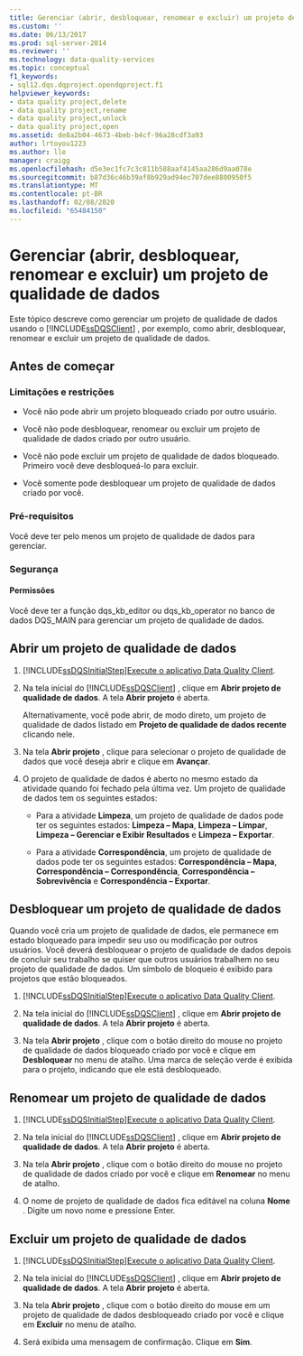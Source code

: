 ```yaml
---
title: Gerenciar (abrir, desbloquear, renomear e excluir) um projeto de qualidade de dados | Microsoft Docs
ms.custom: ''
ms.date: 06/13/2017
ms.prod: sql-server-2014
ms.reviewer: ''
ms.technology: data-quality-services
ms.topic: conceptual
f1_keywords:
- sql12.dqs.dqproject.opendqproject.f1
helpviewer_keywords:
- data quality project,delete
- data quality project,rename
- data quality project,unlock
- data quality project,open
ms.assetid: de8a2b04-4673-4beb-b4cf-96a28cdf3a93
author: lrtoyou1223
ms.author: lle
manager: craigg
ms.openlocfilehash: d5e3ec1fc7c3c811b588aaf4145aa286d9aa078e
ms.sourcegitcommit: b87d36c46b39af8b929ad94ec707dee8800950f5
ms.translationtype: MT
ms.contentlocale: pt-BR
ms.lasthandoff: 02/08/2020
ms.locfileid: "65484150"
---
```

# <a name="manage-open-unlock-rename-and-delete-a-data-quality-project"></a>Gerenciar (abrir, desbloquear, renomear e excluir) um projeto de qualidade de dados
  Este tópico descreve como gerenciar um projeto de qualidade de dados usando o [!INCLUDE[ssDQSClient](../includes/ssdqsclient-md.md)] , por exemplo, como abrir, desbloquear, renomear e excluir um projeto de qualidade de dados.  
  
##  <a name="BeforeYouBegin"></a> Antes de começar  
  
###  <a name="LimitationsRestrictions"></a> Limitações e restrições  
  
-   Você não pode abrir um projeto bloqueado criado por outro usuário.  
  
-   Você não pode desbloquear, renomear ou excluir um projeto de qualidade de dados criado por outro usuário.  
  
-   Você não pode excluir um projeto de qualidade de dados bloqueado. Primeiro você deve desbloqueá-lo para excluir.  
  
-   Você somente pode desbloquear um projeto de qualidade de dados criado por você.  
  
###  <a name="Prerequisites"></a> Pré-requisitos  
 Você deve ter pelo menos um projeto de qualidade de dados para gerenciar.  
  
###  <a name="Security"></a> Segurança  
  
####  <a name="Permissions"></a> Permissões  
 Você deve ter a função dqs_kb_editor ou dqs_kb_operator no banco de dados DQS_MAIN para gerenciar um projeto de qualidade de dados.  
  
##  <a name="Open"></a>Abrir um projeto de qualidade de dados  
  
1.  [!INCLUDE[ssDQSInitialStep](../includes/ssdqsinitialstep-md.md)][Execute o aplicativo Data Quality Client](../../2014/data-quality-services/run-the-data-quality-client-application.md).  
  
2.  Na tela inicial do [!INCLUDE[ssDQSClient](../includes/ssdqsclient-md.md)] , clique em **Abrir projeto de qualidade de dados**. A tela **Abrir projeto** é aberta.  
  
     Alternativamente, você pode abrir, de modo direto, um projeto de qualidade de dados listado em **Projeto de qualidade de dados recente** clicando nele.  
  
3.  Na tela **Abrir projeto** , clique para selecionar o projeto de qualidade de dados que você deseja abrir e clique em **Avançar**.  
  
4.  O projeto de qualidade de dados é aberto no mesmo estado da atividade quando foi fechado pela última vez. Um projeto de qualidade de dados tem os seguintes estados:  
  
    -   Para a atividade **Limpeza**, um projeto de qualidade de dados pode ter os seguintes estados: **Limpeza – Mapa**, **Limpeza – Limpar**, **Limpeza – Gerenciar e Exibir Resultados** e **Limpeza – Exportar**.  
  
    -   Para a atividade **Correspondência**, um projeto de qualidade de dados pode ter os seguintes estados: **Correspondência – Mapa**, **Correspondência – Correspondência**, **Correspondência – Sobrevivência** e **Correspondência – Exportar**.  
  
##  <a name="Unlock"></a>Desbloquear um projeto de qualidade de dados  
 Quando você cria um projeto de qualidade de dados, ele permanece em estado bloqueado para impedir seu uso ou modificação por outros usuários. Você deverá desbloquear o projeto de qualidade de dados depois de concluir seu trabalho se quiser que outros usuários trabalhem no seu projeto de qualidade de dados. Um símbolo de bloqueio é exibido para projetos que estão bloqueados.  
  
1.  [!INCLUDE[ssDQSInitialStep](../includes/ssdqsinitialstep-md.md)][Execute o aplicativo Data Quality Client](../../2014/data-quality-services/run-the-data-quality-client-application.md).  
  
2.  Na tela inicial do [!INCLUDE[ssDQSClient](../includes/ssdqsclient-md.md)] , clique em **Abrir projeto de qualidade de dados**. A tela **Abrir projeto** é aberta.  
  
3.  Na tela **Abrir projeto** , clique com o botão direito do mouse no projeto de qualidade de dados bloqueado criado por você e clique em **Desbloquear** no menu de atalho. Uma marca de seleção verde é exibida para o projeto, indicando que ele está desbloqueado.  
  
##  <a name="Rename"></a>Renomear um projeto de qualidade de dados  
  
1.  [!INCLUDE[ssDQSInitialStep](../includes/ssdqsinitialstep-md.md)][Execute o aplicativo Data Quality Client](../../2014/data-quality-services/run-the-data-quality-client-application.md).  
  
2.  Na tela inicial do [!INCLUDE[ssDQSClient](../includes/ssdqsclient-md.md)] , clique em **Abrir projeto de qualidade de dados**. A tela **Abrir projeto** é aberta.  
  
3.  Na tela **Abrir projeto** , clique com o botão direito do mouse no projeto de qualidade de dados criado por você e clique em **Renomear** no menu de atalho.  
  
4.  O nome de projeto de qualidade de dados fica editável na coluna **Nome** . Digite um novo nome e pressione Enter.  
  
##  <a name="Delete"></a>Excluir um projeto de qualidade de dados  
  
1.  [!INCLUDE[ssDQSInitialStep](../includes/ssdqsinitialstep-md.md)][Execute o aplicativo Data Quality Client](../../2014/data-quality-services/run-the-data-quality-client-application.md).  
  
2.  Na tela inicial do [!INCLUDE[ssDQSClient](../includes/ssdqsclient-md.md)] , clique em **Abrir projeto de qualidade de dados**. A tela **Abrir projeto** é aberta.  
  
3.  Na tela **Abrir projeto** , clique com o botão direito do mouse em um projeto de qualidade de dados desbloqueado criado por você e clique em **Excluir** no menu de atalho.  
  
4.  Será exibida uma mensagem de confirmação. Clique em **Sim**.  
  
  
